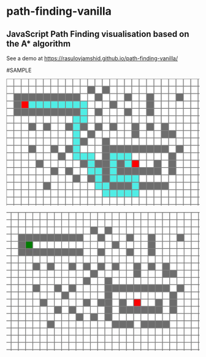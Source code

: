 # path-finding-vanilla

## JavaScript Path Finding visualisation based on the A* algorithm 

See a demo at https://rasulovjamshid.github.io/path-finding-vanilla/

#SAMPLE

![Demo](/images/sample.png)

![Animation](/images/demo.gif)



